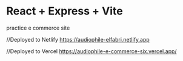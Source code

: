 # React + Express + Vite

practice e commerce site

//Deployed to Netlify
https://audiophile-elfabri.netlify.app

//Deployed to Vercel
https://audiophile-e-commerce-six.vercel.app/